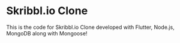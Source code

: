 # Skribbl.io Clone
This is the code for Skribbl.io Clone developed with Flutter, Node.js, MongoDB along with Mongoose!
